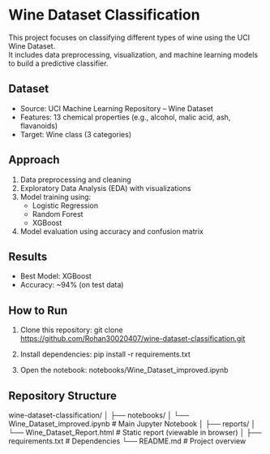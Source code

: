 # Wine Dataset Classification

This project focuses on classifying different types of wine using the UCI Wine Dataset.  
It includes data preprocessing, visualization, and machine learning models to build a predictive classifier.

## Dataset
- Source: UCI Machine Learning Repository – Wine Dataset
- Features: 13 chemical properties (e.g., alcohol, malic acid, ash, flavanoids)
- Target: Wine class (3 categories)

## Approach
1. Data preprocessing and cleaning
2. Exploratory Data Analysis (EDA) with visualizations
3. Model training using:
   - Logistic Regression
   - Random Forest
   - XGBoost
4. Model evaluation using accuracy and confusion matrix

## Results
- Best Model: XGBoost
- Accuracy: ~94% (on test data)

## How to Run
1. Clone this repository:
   git clone https://github.com/Rohan30020407/wine-dataset-classification.git

2. Install dependencies:
   pip install -r requirements.txt

3. Open the notebook:
   notebooks/Wine_Dataset_improved.ipynb

## Repository Structure
wine-dataset-classification/
│
├── notebooks/
│   └── Wine_Dataset_improved.ipynb   # Main Jupyter Notebook
│
├── reports/
│   └── Wine_Dataset_Report.html      # Static report (viewable in browser)
│
├── requirements.txt                  # Dependencies
└── README.md                         # Project overview

